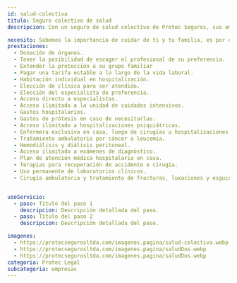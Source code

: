 ```yaml
---
id: salud-colectiva
titulo: Seguro colectivo de salud
descripcion: Con un seguro de salud colectivo de Protec Seguros, sus empleados pueden estar tranquilos porque disfrutan ​de atenciones exclusivas en salud, como consultar directamente a un médico especialista sin necesidad de esperar una autorización por parte del médico general, gracias al amplio directorio médico en el que puede escoger al profesional de su preferencia y la institución en la que quiere ser atendido él o su grupo familiar. Contar con un plan colectivo de salud garantiza el pago de una tarifa estable a lo largo de la vida laboral de sus empleados sin altos incrementos en el valor de la prima. Si ellos cuentan con una póliza de salud o Medicina Prepagada en otra compañía, conservamos su antigüedad para que pueda disfrutar de los beneficios de la póliza de salud de Protec Seguros.​​​

necesito: Sabemos la importancia de cuidar de ti y tu familia, es por ello que, te brindamos las mejores opciones que te permitirán disfrutar de los momentos más especiales de tu vida con tranquilidad.
prestaciones: 
  - Donación de órganos.
  - Tener la posibilidad de escoger el profesional de su preferencia.
  - Extender la protección a su grupo familiar
  - Pagar una tarifa estable a lo largo de la vida laboral.
  - Habitación individual en hospitalización.
  - Elección de clínica para ser atendido.
  - Elección del especialista de preferencia.
  - Acceso directo a especialistas.
  - Acceso ilimitado a la unidad de cuidados intensivos.
  - Gastos hospitalarios.
  - Gastos de prótesis en caso de necesitarlas.
  - Acceso ilimitado a hospitalizaciones psiquiátricas.
  - Enfermera exclusiva en casa, luego de cirugías u hospitalizaciones.
  - Tratamiento ambulatorio por cáncer o leucemia.
  - Hemodiálisis y diálisis peritoneal.
  - Acceso ilimitado a exámenes de diagnóstico.
  - Plan de atención médica hospitalaria en casa.
  - Terapias para recuperación de accidente o cirugía.
  - Uso permanente de laboratorios clínicos.
  - Cirugía ambulatoria y tratamiento de fracturas, luxaciones y esguinces.


usoServicio:
  - paso: Título del paso 1
    descripcion: Descripción detallada del paso.
  - paso: Título del paso 2
    descripcion: Descripción detallada del paso.

imagenes:
  - https://protecsegurosltda.com/imagenes.pagina/salud-colectiva.webp
  - https://protecsegurosltda.com/imagenes.pagina/saludDos.webp
  - https://protecsegurosltda.com/imagenes.pagina/saludDos.webp
categoria: Protec Legal
subcategoria: empresas
---
```

